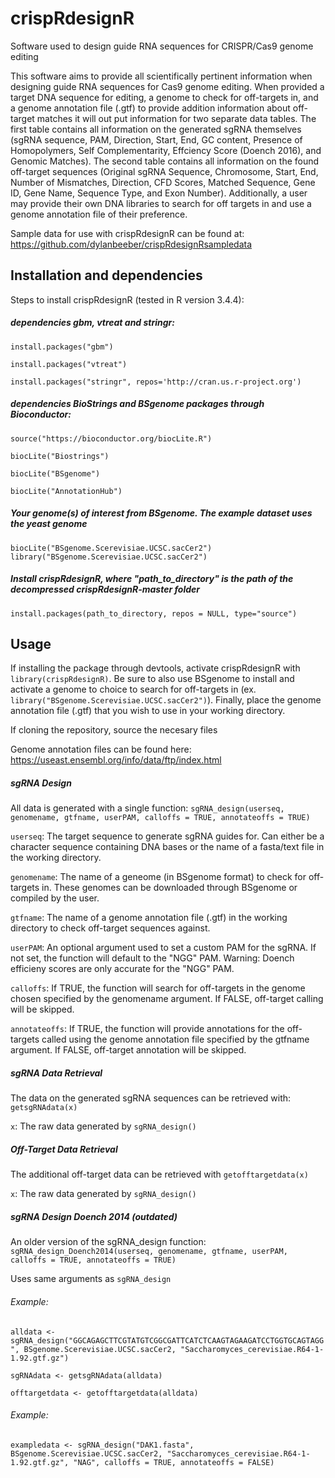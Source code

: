 # crispRdesignR
Software used to design guide RNA sequences for CRISPR/Cas9 genome editing

This software aims to provide all scientifically pertinent information when designing guide RNA sequences for Cas9 genome editing. When provided a target DNA sequence for editing, a genome to check for off-targets in, and a genome annotation file (.gtf) to provide addition information about off-target matches it will out put information for two separate data tables. The first table contains all information on the generated sgRNA themselves (sgRNA sequence, PAM, Direction, Start, End, GC content, Presence of Homopolymers, Self Complementarity, Effciency Score (Doench 2016), and Genomic Matches). The second table contains all information on the found off-target sequences (Original sgRNA Sequence, Chromosome, Start, End, Number of Mismatches, Direction, CFD Scores, Matched Sequence, Gene ID, Gene Name, Sequence Type, and Exon Number). Additionally, a user may provide their own DNA libraries to search for off targets in and use a genome annotation file of their preference.

Sample data for use with crispRdesignR can be found at: https://github.com/dylanbeeber/crispRdesignRsampledata

## Installation and dependencies

Steps to install crispRdesignR (tested in R version 3.4.4):

##### dependencies gbm, vtreat and stringr:

`install.packages("gbm")`

`install.packages("vtreat")`

`install.packages("stringr", repos='http://cran.us.r-project.org')`

##### dependencies BioStrings and BSgenome packages through Bioconductor:

`source("https://bioconductor.org/biocLite.R")`

`biocLite("Biostrings")`

`biocLite("BSgenome")`

`biocLite("AnnotationHub")`

##### Your genome(s) of interest from BSgenome. The example dataset uses the yeast genome

`biocLite("BSgenome.Scerevisiae.UCSC.sacCer2")`
`library("BSgenome.Scerevisiae.UCSC.sacCer2")`

##### Install crispRdesignR, where "path_to_directory" is the path of the decompressed crispRdesignR-master folder

`install.packages(path_to_directory, repos = NULL, type="source")`

## Usage

If installing the package through devtools, activate crispRdesignR with `library(crispRdesignR)`. Be sure to also use BSgenome to install and activate a genome to choice to search for off-targets in (ex. `library("BSgenome.Scerevisiae.UCSC.sacCer2")`). Finally, place the genome annotation file (.gtf) that you wish to use in your working directory.

If cloning the repository, source the necesary files 

Genome annotation files can be found here: https://useast.ensembl.org/info/data/ftp/index.html

##### sgRNA Design

All data is generated with a single function: `sgRNA_design(userseq, genomename, gtfname, userPAM, calloffs = TRUE, annotateoffs = TRUE)`

`userseq`: The target sequence to generate sgRNA guides for. Can either be a character sequence containing DNA bases or the name of a fasta/text file in the working directory.

`genomename`: The name of a geneome (in BSgenome format) to check for off-targets in. These genomes can be downloaded through BSgenome or compiled by the user.

`gtfname`: The name of a genome annotation file (.gtf) in the working directory to check off-target sequences against.

`userPAM`: An optional argument used to set a custom PAM for the sgRNA. If not set, the function will default to the "NGG" PAM. Warning: Doench efficieny scores are only accurate for the "NGG" PAM.

`calloffs`: If TRUE, the function will search for off-targets in the genome chosen specified by the genomename argument. If FALSE, off-target calling will be skipped.

`annotateoffs`: If TRUE, the function will provide annotations for the off-targets called using the genome annotation file specified by the gtfname argument. If FALSE, off-target annotation will be skipped.

##### sgRNA Data Retrieval

The data on the generated sgRNA sequences can be retrieved with: `getsgRNAdata(x)`

`x`: The raw data generated by `sgRNA_design()`

##### Off-Target Data Retrieval

The additional off-target data can be retrieved with `getofftargetdata(x)`

`x`: The raw data generated by `sgRNA_design()`

##### sgRNA Design Doench 2014 (outdated)

An older version of the sgRNA_design function: `sgRNA_design_Doench2014(userseq, genomename, gtfname, userPAM, calloffs = TRUE, annotateoffs = TRUE)`

Uses same arguments as `sgRNA_design`

###### Example:
`alldata <- sgRNA_design("GGCAGAGCTTCGTATGTCGGCGATTCATCTCAAGTAGAAGATCCTGGTGCAGTAGG", BSgenome.Scerevisiae.UCSC.sacCer2, "Saccharomyces_cerevisiae.R64-1-1.92.gtf.gz")`

`sgRNAdata <- getsgRNAdata(alldata)`

`offtargetdata <- getofftargetdata(alldata)`

###### Example:
`exampledata <- sgRNA_design("DAK1.fasta", BSgenome.Scerevisiae.UCSC.sacCer2, "Saccharomyces_cerevisiae.R64-1-1.92.gtf.gz", "NAG", calloffs = TRUE, annotateoffs = FALSE)`
